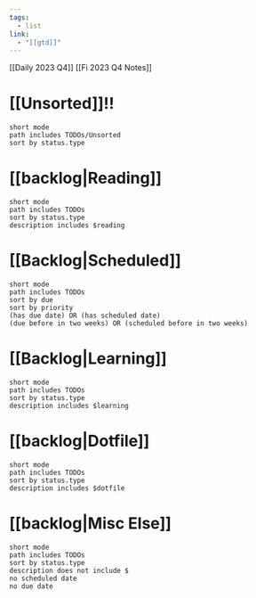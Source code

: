 ```yaml
---
tags:
  - list
link:
  - "[[gtd]]"
---
```

[[Daily 2023 Q4]]
[[Fi 2023 Q4 Notes]]
# [[Unsorted]]!!
```tasks
short mode
path includes TODOs/Unsorted
sort by status.type
```

# [[backlog|Reading]]
```tasks
short mode
path includes TODOs
sort by status.type
description includes $reading
```

# [[Backlog|Scheduled]]
```tasks
short mode
path includes TODOs
sort by due
sort by priority
(has due date) OR (has scheduled date)
(due before in two weeks) OR (scheduled before in two weeks)
```

# [[Backlog|Learning]]
```tasks
short mode
path includes TODOs
sort by status.type
description includes $learning
```
# [[backlog|Dotfile]]
```tasks
short mode
path includes TODOs
sort by status.type
description includes $dotfile
```
# [[backlog|Misc Else]]
```tasks
short mode
path includes TODOs
sort by status.type
description does not include $
no scheduled date
no due date
```